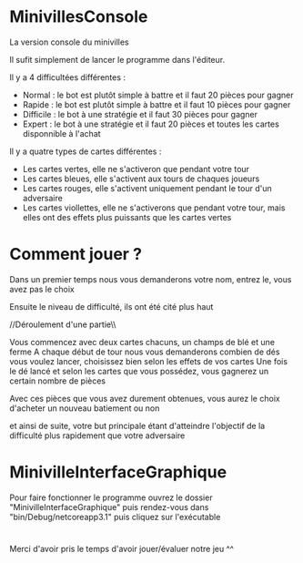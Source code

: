 # MinivillesConsole

La version console du minivilles


Il sufit simplement de lancer le programme dans l'éditeur.

Il y a 4 difficultées différentes :

- Normal : le bot est plutôt simple à battre et il faut 20 pièces pour gagner
- Rapide : le bot est plutôt simple à battre et il faut 10 pièces pour gagner
- Difficile : le bot à une stratégie et il faut 30 pièces pour gagner
- Expert : le bot à une stratégie et il faut 20 pièces et toutes les cartes disponnible à l'achat


Il y a quatre types de cartes différentes :

- Les cartes vertes, elle ne s'activeron que pendant votre tour
- Les cartes bleues, elle s'activent aux tours de chaques joueurs
- Les cartes rouges, elle s'activent uniquement pendant le tour d'un adversaire
- Les cartes viollettes, elle ne s'activerons que pendant votre tour, mais elles ont des effets plus puissants que les cartes vertes



# Comment jouer ?

Dans un premier temps nous vous demanderons votre nom, entrez le, vous avez pas le choix

Ensuite le niveau de difficulté, ils ont été cité plus haut



//Déroulement d'une partie\\\

Vous commencez avec deux cartes chacuns, un champs de blé et une ferme
A chaque début de tour nous vous demanderons combien de dés vous voulez lancer, choisissez bien selon les effets de vos cartes
Une fois le dé lancé et selon les cartes que vous possédez, vous gagnerez un certain nombre de pièces

Avec ces pièces que vous avez durement obtenues, vous aurez le choix d'acheter un nouveau batiement ou non

et ainsi de suite, votre but principale étant d'atteindre l'objectif de la difficulté plus rapidement que votre adversaire


# MinivilleInterfaceGraphique

Pour faire fonctionner le programme ouvrez le dossier "MinivilleInterfaceGraphique" puis rendez-vous dans "bin/Debug/netcoreapp3.1" puis cliquez sur l'exécutable

#

Merci d'avoir pris le temps d'avoir jouer/évaluer notre jeu ^^
